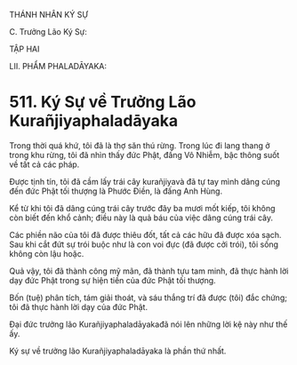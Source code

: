 THÁNH NHÂN KÝ SỰ

C. Trưởng Lão Ký Sự:

TẬP HAI

LII. PHẨM PHALADĀYAKA:

# 511. Ký Sự về Trưởng Lão Kurañjiyaphaladāyaka

Trong thời quá khứ, tôi đã là thợ săn thú rừng. Trong lúc đi lang thang ở trong khu rừng, tôi đã nhìn thấy đức Phật, đấng Vô Nhiễm, bậc thông suốt về tất cả các pháp.

Được tịnh tín, tôi đã cầm lấy trái cây kurañjiyavà đã tự tay mình dâng cúng đến đức Phật tối thượng là Phước Điền, là đấng Anh Hùng.

Kể từ khi tôi đã dâng cúng trái cây trước đây ba mươi mốt kiếp, tôi không còn biết đến khổ cảnh; điều này là quả báu của việc dâng cúng trái cây.

Các phiền não của tôi đã được thiêu đốt, tất cả các hữu đã được xóa sạch. Sau khi cắt đứt sự trói buộc như là con voi đực (đã được cởi trói), tôi sống không còn lậu hoặc.

Quả vậy, tôi đã thành công mỹ mãn, đã thành tựu tam minh, đã thực hành lời dạy đức Phật trong sự hiện tiền của đức Phật tối thượng.

Bốn (tuệ) phân tích, tám giải thoát, và sáu thắng trí đã được (tôi) đắc chứng; tôi đã thực hành lời dạy của đức Phật.

Đại đức trưởng lão Kurañjiyaphaladāyakađã nói lên những lời kệ này như thế ấy.

Ký sự về trưởng lão Kurañjiyaphaladāyaka là phần thứ nhất.
